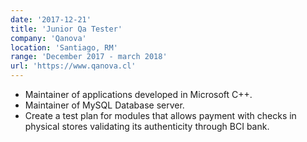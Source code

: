 ```yaml
---
date: '2017-12-21'
title: 'Junior Qa Tester'
company: 'Qanova'
location: 'Santiago, RM'
range: 'December 2017 - march 2018'
url: 'https://www.qanova.cl'
---
```


- Maintainer of applications developed in Microsoft C++.
- Maintainer of MySQL Database server.
- Create a test plan for modules that allows payment with checks in physical stores validating its authenticity through BCI bank.
